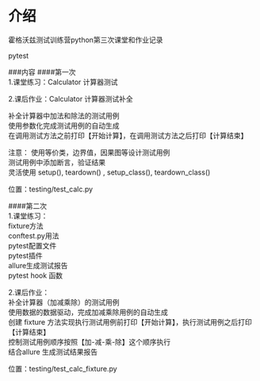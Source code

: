 # 介绍
霍格沃兹测试训练营python第三次课堂和作业记录

pytest

###内容
####第一次  
1.课堂练习：Calculator 计算器测试

2.课后作业：Calculator 计算器测试补全

补全计算器中加法和除法的测试用例  
使用参数化完成测试用例的自动生成  
在调用测试方法之前打印【开始计算】，在调用测试方法之后打印【计算结束】

注意：
使用等价类，边界值，因果图等设计测试用例  
测试用例中添加断言，验证结果  
灵活使用 setup(), teardown() , setup_class(), teardown_class()

位置：testing/test_calc.py

####第二次  
1.课堂练习：  
fixture方法  
conftest.py用法  
pytest配置文件  
pytest插件  
allure生成测试报告  
pytest hook 函数  

2.课后作业：  
    补全计算器（加减乘除）的测试用例  
    使用数据的数据驱动，完成加减乘除用例的自动生成  
    创建 fixture 方法实现执行测试用例前打印【开始计算】，执行测试用例之后打印【计算结束】  
    控制测试用例顺序按照【加-减-乘-除】这个顺序执行  
    结合allure 生成测试结果报告

位置：testing/test_calc_fixture.py
